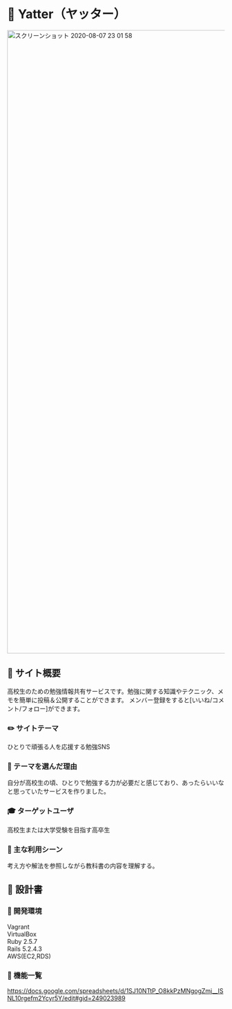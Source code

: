 # :school: Yatter（ヤッター）
<img width="1440" alt="スクリーンショット 2020-08-07 23 01 58" src="https://user-images.githubusercontent.com/62831797/89660065-c6b77180-d90b-11ea-9644-5589b42e60f5.png">

## :memo: サイト概要
高校生のための勉強情報共有サービスです。勉強に関する知識やテクニック、メモを簡単に投稿＆公開することができます。
メンバー登録をすると[いいね/コメント/フォロー]ができます。

### :pencil2: サイトテーマ
ひとりで頑張る人を応援する勉強SNS

### :muscle: テーマを選んだ理由
自分が高校生の頃、ひとりで勉強する力が必要だと感じており、あったらいいなと思っていたサービスを作りました。

### :mortar_board: ターゲットユーザ
高校生または大学受験を目指す高卒生

### :book: 主な利用シーン
考え方や解法を参照しながら教科書の内容を理解する。

## :art: 設計書

### :nut_and_bolt: 開発環境
Vagrant  
VirtualBox  
Ruby 2.5.7  
Rails 5.2.4.3  
AWS(EC2,RDS)

### :wrench: 機能一覧
https://docs.google.com/spreadsheets/d/1SJ10NTtP_O8kkPzMNgogZmj__ISNL10rgefm2Ycyr5Y/edit#gid=249023989

